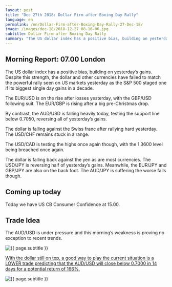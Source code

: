 ```yaml
---
layout: post
title: "Dec 27th 2018: Dollar Firm after Boxing Day Rally"
language: en
permalink: /en/Dollar-Firm-after-Boxing-Day-Rally-27-Dec-18/
image: /images/dec-18/2018-12-27_08-16-06.jpg
subtitle: Dollar Firm after Boxing Day Rally
summary: "The US dollar index has a positive bias, building on yesterday’s gains. Despite this strength, the dollar and other currencies have failed to match the powerful rally seen on US markets yesterday as the S&P 500 staged one if its biggest single day gains in a decade"
---
```

## Morning Report: 07.00 London

The US dollar index has a positive bias, building on yesterday’s gains. Despite this strength, the dollar and other currencies have failed to match the powerful rally seen on US markets yesterday as the S&P 500 staged one if its biggest single day gains in a decade. 

The EUR/USD is on the rise after losses yesterday, with the GBP/USD following suit. The EUR/GBP is rising after a big pre-Christmas drop. 

By contrast, the AUD/USD is falling heavily today, testing the support line below 0.7050, reversing all of yesterday’s gains. 

The dollar is falling against the Swiss franc after rallying hard yesterday. The USD/CHF remains stuck in a range. 

The USD/CAD is testing the highs once again though, with the 1.3600 level being breached once again. 

The dollar is falling back against the yen as are most currencies. The USD/JPY is reversing half of yesterday’s gains. Meanwhile, the EUR/JPY and GBP/JPY are also on the back foot. The AUD/JPY is suffering the worse falls though.  

## Coming up today

Today we have US CB Consumer Confidence at 15.00. 

## Trade Idea

The AUD/USD is under pressure and this morning’s weakness is proving no exception to recent trends.

<img class="post-image" src="{{ site.url }}/images/dec-18/2018-12-27_08-16-06.jpg" alt="{{ page.subtitle }}" title="{{ page.subtitle }}">

<a href="%LINK%%?currency=GBP&market=forex&underlying=frxAUDUSD&formname=higherlower&amount=10&amount_type=stake&expiry_type=duration&barrier=0.7000&duration_amount=14&duration_units=d" target="_blank" rel="noopener noreferrer nofollow">With the dollar still on top, a good way to play the current situation is a LOWER trade predicting that the AUD/USD will close below 0.7000 in 14 days for a potential return of 166%.</a>

<img class="post-image" src="{{ site.url }}/images/dec-18/2018-12-27_08-20-13.jpg" alt="{{ page.subtitle }}" title="{{ page.subtitle }}">